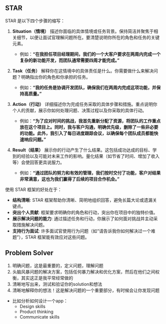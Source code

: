 ## STAR

STAR 是以下四个步骤的缩写：

1. **Situation（情境）**
   描述你面临的具体情境或任务背景。保持简洁并聚焦于相关细节，以便让面试官理解问题所在。要清楚说明你所在的角色和任务的关键元素。

   - 例如：**“在我担任项目经理期间，我们的一个大客户要求在两周内完成一个复杂的新功能开发，而团队通常需要四周才能完成。”**

2. **Task（任务）**
   解释你在这情境中的具体责任是什么。你需要做什么来解决问题？明确指出你的角色和你承担的任务。

   - 例如：**“我的任务是协调开发团队，确保我们在两周内完成这项功能，并保持高质量。”**

3. **Action（行动）**
   详细描述你为完成任务采取的具体步骤和措施。重点说明你个人的贡献，展示你如何处理问题、决策过程以及你采取的具体行动。

   - 例如：**“为了应对时间的挑战，我首先重新分配了资源，将团队的工作重点放在这个项目上。同时，我与客户沟通，明确优先级，删除了一些非必要的功能。此外，我引入了每日进度跟踪会议，以确保每个团队成员都能快速响应问题。”**

4. **Result（结果）**
   展示你的行动产生了什么结果。这包括成功达成的目标、学到的经验以及可能对未来工作的影响。量化结果（如节省了时间、增加了收入等）会使回答更具说服力。

   - 例如：**“通过团队的努力和有效的管理，我们按时交付了功能，客户对结果非常满意，这也为我们赢得了后续的项目合作机会。”**

使用 STAR 框架的好处在于：

- **结构清晰**: STAR 框架帮助你清晰、简明地组织回答，避免长篇大论或遗漏关键点。
- **突出个人贡献**: 框架要求明确你的角色和行动，突出你在项目中的独特价值。
- **展示解决问题的能力**: 通过描述任务和行动，你展示了如何面对挑战并主动采取措施解决问题。
- **支持行为面试**: 许多面试官使用行为问题（如“请告诉我你如何解决过一个难题”），STAR 框架能有效应对这些问题。

## Problem Solver

1. 明确问题，这是最重要的，定义问题，理解问题
2. 头脑风暴问题的解决方案，包括任何暴力解决和优化方案，然后在他们之间权衡，其实这正是我平常经常做的
3. 清晰地写出来，测试和验证你的solution和想法
4. 清晰地解释你的想法！这是解决问题的一个重要部分，有时候会让你发现问题

- 比如分析如何设计一个app：
  - Design skills
  - Product thinking
  - Communicate skills
